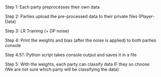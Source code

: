 Step 1: Each party preprocesses their own data

Step 2: Parties upload the pre-processed data to their private files (Player-Data)

Step 3: LR Training (+ DP noise)

Step 4: Print the weights and bias (after the noise is applied) to both parties console

Step 4.5?: Python script takes console output and saves it in a file

Step 5: With the weights, each party can classify data IF they so choose (We are not sure which party will be classifying the data)

